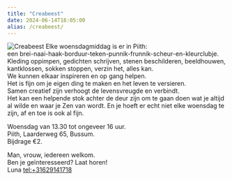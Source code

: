 ```yaml
---
title: "Creabeest"
date: 2024-06-14T16:05:00
alias: /creabeest/
---
```


![Creabeest](https://res.cloudinary.com/piith/image/upload/v1707213462/2024/06/2023-08-14-16-53-11-236_2#dimensions=medium-portrait&align=right)
Elke woensdagmiddag is er in Piith:\
een brei-naai-haak-borduur-teken-punnik-frunnik-scheur-en-kleurclubje. Kleding oppimpen, gedichten schrijven, stenen beschilderen, beeldhouwen, kantklossen, sokken stoppen, verzin het, alles kan.\
We kunnen elkaar inspireren en op gang helpen.\
Het is fijn om je eigen ding te maken en het leven te versieren.\
Samen creatief zijn verhoogt de levensvreugde en verbindt.\
Het kan een helpende stok achter de deur zijn om te gaan doen wat je altijd al wilde en waar je Zen van wordt. En je hoeft er echt niet elke woensdag te zijn, af en toe is ook al fijn.

Woensdag van 13.30 tot ongeveer 16 uur.\
Piith, Laarderweg 65, Bussum.\
Bijdrage €2.

Man, vrouw, iedereen welkom.\
Ben je geïnteresseerd? Laat horen!\
Luna [tel:+31629141718](06-29141718)
